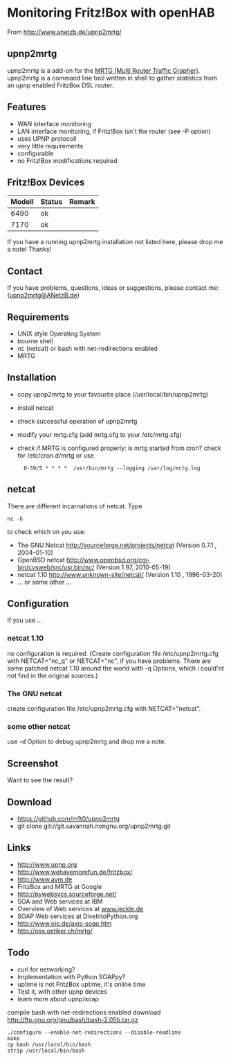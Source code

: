 # Monitoring Fritz!Box with openHAB

From http://www.anetzb.de/upnp2mrtg/

## upnp2mrtg
upnp2mrtg is a add-on for the
[MRTG (Multi Router Traffic Grapher)](http://oss.oetiker.ch/mrtg/).
upnp2mrtg is a command line tool written in shell to gather statistics from an
upnp enabled FritzBox DSL router.

## Features

- WAN interface monitoring
- LAN interface monitoring, if Fritz!Box isn't the router (see -P option)
- uses UPNP protocoll
- very little requirements
- configurable
- no Fritz!Box modifications required

## Fritz!Box Devices
| Modell    | Status    | Remark |
|-----------|-----------|--------|
| 6490      | ok        |	 |
| 7170      | ok        |	 |

If you have a running upnp2mrtg installation not listed here, please drop me a
note! Thanks!

## Contact
If you have problems, questions, ideas or suggestions, please contact me:
(upnp2mrtg@ANetzB.de)

## Requirements
- UNIX style Operating System
- bourne shell
- nc (netcat) or bash with net-redirections enabled
- MRTG

## Installation
- copy upnp2mrtg to your favourite place (/usr/local/bin/upnp2mrtg)
- install netcat
- check successful operation of upnp2mrtg
- modify your mrtg.cfg (add mrtg.cfg to your /etc/mrtg.cfg)
- check if MRTG is configured properly: is mrtg started from cron? check for
  /etc/cron.d/mrtg or use

        0-59/5 * * * *  /usr/bin/mrtg --logging /var/log/mrtg.log

## netcat
There are different incarnations of netcat. Type

	nc -h

to check which on you use:

- The GNU Netcat http://sourceforge.net/projects/netcat (Version 0.7.1 , 2004-01-10)
- OpenBSD netcat http://www.openbsd.org/cgi-bin/cvsweb/src/usr.bin/nc/ (Version 1.97, 2010-05-19)
- netcat 1.10 http://www.unknown-site/netcat/ (Version 1.10 , 1996-03-20)
- ... or some other ...

## Configuration
If you use ...

### netcat 1.10

no configuration is required. (Create configuration file /etc/upnp2mrtg.cfg
with NETCAT="nc_q" or NETCAT="nc", if you have problems. There are some patched
netcat 1.10 around the world with -q Options, which i could'nt not find in the
original sources.)

### The GNU netcat

create configuration file /etc/upnp2mrtg.cfg with NETCAT="netcat".

### some other netcat
use -d Option to debug upnp2mrtg and drop me a note.

## Screenshot
Want to see the result?

## Download

- https://github.com/m1t0/upnp2mrtg
- git clone git://git.savannah.nongnu.org/upnp2mrtg.git

## Links

- http://www.upnp.org
- http://www.wehavemorefun.de/fritzbox/
- http://www.avm.de
- FritzBox and MRTG at Google
- http://pywebsvcs.sourceforge.net/
- SOA and Web services at IBM
- Overview of Web services at www.jeckle.de
- SOAP Web services at DiveIntoPython.org
- http://www.oio.de/axis-soap.htm
- http://oss.oetiker.ch/mrtg/

## Todo

- curl for networking?
- Implementation with Python SOAPpy?
- uptime is not FritzBox uptime, it's online time
- Test it, with other upnp devices
- learn more about upnp/soap

compile bash with net-redirections enabled
download http://ftp.gnu.org/gnu/bash/bash-2.05b.tar.gz


	./configure --enable-net-redirections --disable-readline
	make
	cp bash /usr/local/bin/bash
	strip /usr/local/bin/bash

